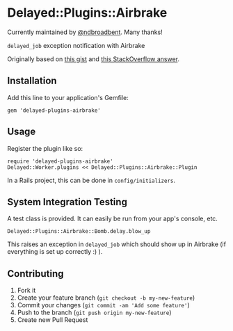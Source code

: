 # Delayed::Plugins::Airbrake

Currently maintained by [@ndbroadbent](https://github.com/ndbroadbent).  Many thanks!

`delayed_job` exception notification with Airbrake

Originally based on [this gist](https://gist.github.com/granth/2223758) and [this StackOverflow answer](http://stackoverflow.com/questions/12683364/how-to-make-delayed-job-notify-airbrake-when-an-actionmailer-runs-into-an-error).

## Installation

Add this line to your application's Gemfile:

    gem 'delayed-plugins-airbrake'

## Usage

Register the plugin like so:

    require 'delayed-plugins-airbrake'
    Delayed::Worker.plugins << Delayed::Plugins::Airbrake::Plugin

In a Rails project, this can be done in `config/initializers`.

## System Integration Testing

A test class is provided.  It can easily be run from your app's console, etc.

    Delayed::Plugins::Airbrake::Bomb.delay.blow_up

This raises an exception in `delayed_job` which should show up in Airbrake (if everything is set up correctly :) ).

## Contributing

1. Fork it
2. Create your feature branch (`git checkout -b my-new-feature`)
3. Commit your changes (`git commit -am 'Add some feature'`)
4. Push to the branch (`git push origin my-new-feature`)
5. Create new Pull Request

